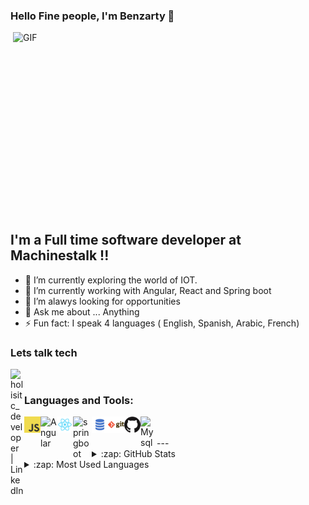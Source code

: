 ### Hello Fine people, I'm Benzarty  👋

  <img align="right" alt="GIF" src="https://media0.giphy.com/media/qgQUggAC3Pfv687qPC/giphy.gif?cid=790b7611e4c71b6756ef276eae998c17e094fe49316997f9&rid=giphy.gif&ct=g" width="500" height="320" />




## I'm a Full time software developer at Machinestalk !!
- 🔭 I’m currently exploring the world of IOT.
- 🌱 I’m currently working with Angular, React and Spring boot
- 👯 I’m alawys looking for opportunities
- 💬 Ask me about ... Anything
- ⚡ Fun fact: I speak 4 languages ( English, Spanish, Arabic, French)


### Lets talk tech
[<img align="left" alt="holisitc_developer | LinkedIn" width="22px" src="https://cdn.jsdelivr.net/npm/simple-icons@v3/icons/linkedin.svg" />][linkedin]

<br />

### Languages and Tools:
<img align="left" alt="JavaScript" width="26px" src="https://raw.githubusercontent.com/github/explore/80688e429a7d4ef2fca1e82350fe8e3517d3494d/topics/javascript/javascript.png" />
<img align="left" alt="Angular" width="26px" src="https://angular.io/assets/images/logos/angular/angular.svg" />
<img align="left" alt="React" width="26px" src="https://raw.githubusercontent.com/github/explore/80688e429a7d4ef2fca1e82350fe8e3517d3494d/topics/react/react.png" />
<img align="left" alt="springboot" width="30px" src="https://atomrace.com/blog/wp-content/uploads/2018/05/spring-boot-logo.png" />
<img align="left" alt="SQL" width="26px" src="https://raw.githubusercontent.com/github/explore/80688e429a7d4ef2fca1e82350fe8e3517d3494d/topics/sql/sql.png" />
<img align="left" alt="Git" width="26px" src="https://raw.githubusercontent.com/github/explore/80688e429a7d4ef2fca1e82350fe8e3517d3494d/topics/git/git.png" />
<img align="left" alt="GitHub" width="26px" src="https://raw.githubusercontent.com/github/explore/78df643247d429f6cc873026c0622819ad797942/topics/github/github.png" />
<img align="left" alt="Mysql" width="26px" src="https://www.mysql.com/common/logos/logo-mysql-170x115.png" />

<br />
<br />
---


<details>
  <summary>:zap: GitHub Stats</summary>

  <img align="left" alt="Benzarty GitHub Stats" src="https://github-readme-stats.vercel.app/api?username=benzarty&show_icons=true&hide_border=true" />

</details>

<details>
  <summary>:zap: Most Used Languages</summary>

<img align="left" alt="Benzarty's GitHub Top Languages" src="https://github-readme-stats.vercel.app/api/top-langs/?username=benzarty" />

</details>


[linkedin]: https://www.linkedin.com/in/medbenzarti/
